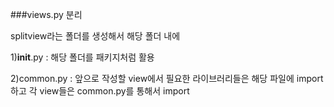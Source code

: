 ###views.py 분리

splitview라는 폴더를 생성해서 해당 폴더 내에

1)__init__.py : 해당 폴더를 패키지처럼 활용

2)common.py : 앞으로 작성할 view에서 필요한 라이브러리들은 해당 파일에 import하고 각 view들은 common.py를 통해서 import